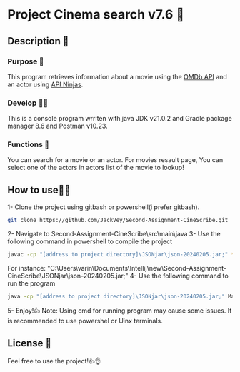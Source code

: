 
# Project Cinema search v7.6 🎥

## Description 📝
### Purpose 🎯
This program retrieves information about a movie using the [OMDb API](https://www.omdbapi.com/) and an actor using [API Ninjas](https://api-ninjas.com).
### Develop 👨‍💻
This is a console program wrriten with java JDK v21.0.2 and Gradle package manager 8.6 and Postman v10.23.
### Functions 🤖
You can search for a movie or an actor. 
For movies resault page, You can select one of the actors in actors list of the movie to lookup!
## How to use🔧🔩
1- Clone the project using gitbash or powershell(i prefer gitbash).
```sh
git clone https://github.com/JackVey/Second-Assignment-CineScribe.git
```
2- Navigate to Second-Assignment-CineScribe\src\main\java
3- Use the following command in powershell to compile the project
```sh
javac -cp "[address to project directory]\JSONjar\json-20240205.jar;" *.java
```
For instance: "C:\Users\varin\Documents\Intellij\new\Second-Assignment-CineScribe\JSONjar\json-20240205.jar;"
4- Use the following command to run the program
```sh
java -cp "[address to project directory]\JSONjar\json-20240205.jar;" Main
```
5- Enjoy!👍
Note: Using cmd for running program may cause some issues. It is recommended to use powershel or Uinx terminals.
## License 🪪
Feel free to use the project!👍👌
